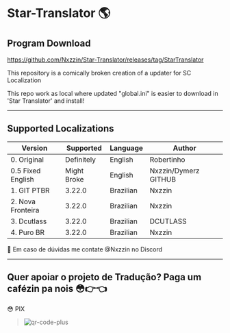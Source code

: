 # Star-Translator 🌎
## Program Download 
https://github.com/Nxzzin/Star-Translator/releases/tag/StarTranslator

 This repository is a comically broken creation of a updater for SC Localization
 
This repo work as local where updated "global.ini" is easier to download in 'Star Translator' and install! 

---
## Supported Localizations

| Version | Supported | Language | Author |
|---|---|---|---|
| 0. Original | Definitely | English | Robertinho |
| 0.5 Fixed English | Might Broke | English | Nxzzin/Dymerz GITHUB |
| 1. GIT PTBR| 3.22.0 | Brazilian | Nxzzin |
| 2. Nova Fronteira | 3.22.0 | Brazilian  | Nxzzin |
| 3. Dcutlass | 3.22.0 | Brazilian  | DCUTLASS |
| 4. Puro BR | 3.22.0 | Brazilian | Nxzzin |

🛑 Em caso de dúvidas me contate @Nxzzin no Discord

---
## Quer apoiar o projeto de Tradução? Paga um cafézin pa nois 😳👉👈
😳 PIX
> ![qr-code-plus](https://github.com/Nxzzin/Star-Translator/assets/148262077/c3e252d2-5836-4e30-8cf6-2d3a302c70bd)
